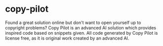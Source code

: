 # copy-pilot
Found a great solution online but don't want to open yourself up to copyright problems? Copy Pilot is an advanced AI solution which provides inspired code based on snippets given. All code generated by Copy Pilot is license free, as it is original work created by an advanced AI.
